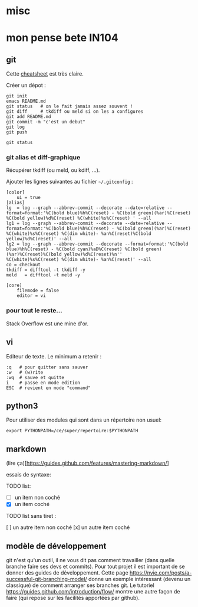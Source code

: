 # misc

# mon pense bete IN104

## git

Cette [cheatsheet](http://files.zeroturnaround.com/pdf/zt_git_cheat_sheet.pdf) est très claire.

Créer un dépot :

    git init
    emacs README.md
    git status   # on le fait jamais assez souvent !
    git diff     # tkdiff ou meld si on les a configures
    git add README.md
    git commit -m "c'est un debut"
    git log
    git push

    git status


### git alias et diff-graphique

Récupérer tkdiff (ou meld, ou kdiff, ...).

Ajouter les lignes suivantes au fichier `~/.gitconfig` :

```
[color]
	ui = true
[alias]
lg  = log --graph --abbrev-commit --decorate --date=relative --format=format:'%C(bold blue)%h%C(reset) - %C(bold green)(%ar)%C(reset) %C(bold yellow)%d%C(reset) %C(white)%s%C(reset) ' --all
lg1 = log --graph --abbrev-commit --decorate --date=relative --format=format:'%C(bold blue)%h%C(reset) - %C(bold green)(%ar)%C(reset) %C(white)%s%C(reset) %C(dim white)- %an%C(reset)%C(bold yellow)%d%C(reset)' --all
lg2 = log --graph --abbrev-commit --decorate --format=format:'%C(bold blue)%h%C(reset) - %C(bold cyan)%aD%C(reset) %C(bold green)(%ar)%C(reset)%C(bold yellow)%d%C(reset)%n''          %C(white)%s%C(reset) %C(dim white)- %an%C(reset)' --all
co = checkout
tkdiff = difftool -t tkdiff -y
meld   = difftool -t meld -y

[core]
    filemode = false
    editor = vi
```

### pour tout le reste...

Stack Overflow est une mine d'or. 


## vi

Editeur de texte.
Le minimum a retenir :

    :q   # pour quitter sans sauver
    :w   # (w)rite
    :wq  # sauve et quitte
    i    # passe en mode edition
    ESC  # revient en mode "command"



## python3

Pour utiliser des modules qui sont dans un répertoire non usuel:

    export PYTHONPATH=/ce/super/repertoire:$PYTHONPATH


## markdown

(lire ça)[https://guides.github.com/features/mastering-markdown/]

essais de syntaxe: 

TODO list:

- [ ] un item non coché
- [x] un item coché

TODO list sans tiret :

[ ] un autre item non coché
[x] un autre item coché


## modèle de développement

git n'est qu'un outil, il ne vous dit pas comment travailler (dans quelle branche faire ses devs et commits).
Pour tout projet il est important de se donner des guides de développement. 
Cette page https://nvie.com/posts/a-successful-git-branching-model/ donne un exemple intéressant (devenu un classique) de comment arranger ses branches git.
Le tutoriel https://guides.github.com/introduction/flow/ montre une autre façon de faire (qui repose sur les facilités apportées par github).
